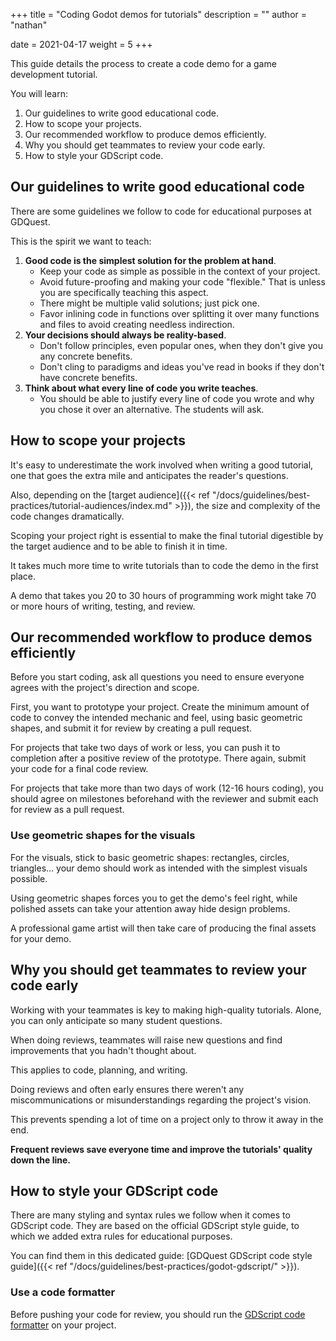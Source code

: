 +++
title = "Coding Godot demos for tutorials"
description = ""
author = "nathan"

date = 2021-04-17
weight = 5
+++

This guide details the process to create a code demo for a game development tutorial.

You will learn:

1. Our guidelines to write good educational code.
1. How to scope your projects.
1. Our recommended workflow to produce demos efficiently.
1. Why you should get teammates to review your code early.
1. How to style your GDScript code.

## Our guidelines to write good educational code

There are some guidelines we follow to code for educational purposes at GDQuest.

This is the spirit we want to teach:

1. **Good code is the simplest solution for the problem at hand**.
   - Keep your code as simple as possible in the context of your project.
   - Avoid future-proofing and making your code "flexible." That is unless you are specifically teaching this aspect.
   - There might be multiple valid solutions; just pick one.
   - Favor inlining code in functions over splitting it over many functions and files to avoid creating needless indirection.
1. **Your decisions should always be reality-based**.
   - Don't follow principles, even popular ones, when they don't give you any concrete benefits.
   - Don't cling to paradigms and ideas you've read in books if they don't have concrete benefits.
1. **Think about what every line of code you write teaches**.
   - You should be able to justify every line of code you wrote and why you chose it over an alternative. The students will ask.

## How to scope your projects

It's easy to underestimate the work involved when writing a good tutorial, one that goes the extra mile and anticipates the reader's questions.

Also, depending on the [target audience]({{< ref "/docs/guidelines/best-practices/tutorial-audiences/index.md" >}}), the size and complexity of the code changes dramatically.

Scoping your project right is essential to make the final tutorial digestible by the target audience and to be able to finish it in time.

It takes much more time to write tutorials than to code the demo in the first place.

A demo that takes you 20 to 30 hours of programming work might take 70 or more hours of writing, testing, and review.

## Our recommended workflow to produce demos efficiently

Before you start coding, ask all questions you need to ensure everyone agrees with the project's direction and scope.

First, you want to prototype your project. Create the minimum amount of code to convey the intended mechanic and feel, using basic geometric shapes, and submit it for review by creating a pull request.

For projects that take two days of work or less, you can push it to completion after a positive review of the prototype. There again, submit your code for a final code review.

For projects that take more than two days of work (12-16 hours coding), you should agree on milestones beforehand with the reviewer and submit each for review as a pull request.

### Use geometric shapes for the visuals

For the visuals, stick to basic geometric shapes: rectangles, circles, triangles... your demo should work as intended with the simplest visuals possible.

Using geometric shapes forces you to get the demo's feel right, while polished assets can take your attention away hide design problems.

A professional game artist will then take care of producing the final assets for your demo.

## Why you should get teammates to review your code early

Working with your teammates is key to making high-quality tutorials. Alone, you can only anticipate so many student questions.

When doing reviews, teammates will raise new questions and find improvements that you hadn't thought about.

This applies to code, planning, and writing.

Doing reviews and often early ensures there weren't any miscommunications or misunderstandings regarding the project's vision.

This prevents spending a lot of time on a project only to throw it away in the end.

**Frequent reviews save everyone time and improve the tutorials' quality down the line.**

## How to style your GDScript code

There are many styling and syntax rules we follow when it comes to GDScript code. They are based on the official GDScript style guide, to which we added extra rules for educational purposes.

You can find them in this dedicated guide: [GDQuest GDScript code style guide]({{< ref "/docs/guidelines/best-practices/godot-gdscript/" >}}).

### Use a code formatter

Before pushing your code for review, you should run the [GDScript code formatter](https://github.com/Scony/godot-gdscript-toolkit) on your project.
